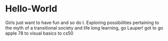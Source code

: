 # Hello-World
Girls just want to have fun and so do I. Exploring possibilities pertaining to the myth of a transitional society and life long learning, go Lauper!
got to go
apple 78 to visual basics to cs50
